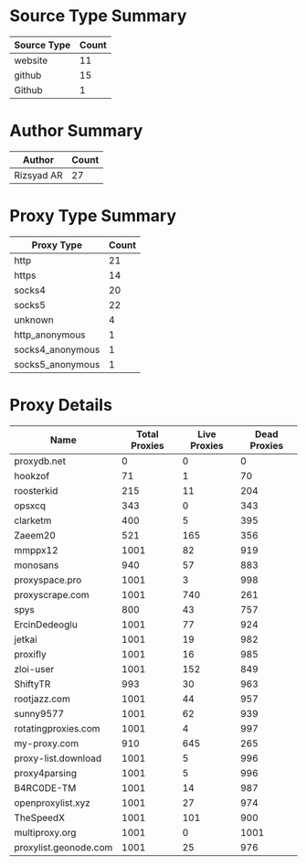 # Source Type Summary

| Source Type | Count |
|-------------|-------|
| website | 11 |
| github | 15 |
| Github | 1 |


# Author Summary

| Author | Count |
|--------|-------|
| Rizsyad AR | 27 |


# Proxy Type Summary

| Proxy Type | Count |
|------------|-------|
| http | 21 |
| https | 14 |
| socks4 | 20 |
| socks5 | 22 |
| unknown | 4 |
| http_anonymous | 1 |
| socks4_anonymous | 1 |
| socks5_anonymous | 1 |


# Proxy Details

| Name | Total Proxies | Live Proxies | Dead Proxies |
|------|---------------|--------------|---------------|
| proxydb.net | 0 | 0 | 0 |
| hookzof | 71 | 1 | 70 |
| roosterkid | 215 | 11 | 204 |
| opsxcq | 343 | 0 | 343 |
| clarketm | 400 | 5 | 395 |
| Zaeem20 | 521 | 165 | 356 |
| mmppx12 | 1001 | 82 | 919 |
| monosans | 940 | 57 | 883 |
| proxyspace.pro | 1001 | 3 | 998 |
| proxyscrape.com | 1001 | 740 | 261 |
| spys | 800 | 43 | 757 |
| ErcinDedeoglu | 1001 | 77 | 924 |
| jetkai | 1001 | 19 | 982 |
| proxifly | 1001 | 16 | 985 |
| zloi-user | 1001 | 152 | 849 |
| ShiftyTR | 993 | 30 | 963 |
| rootjazz.com | 1001 | 44 | 957 |
| sunny9577 | 1001 | 62 | 939 |
| rotatingproxies.com | 1001 | 4 | 997 |
| my-proxy.com | 910 | 645 | 265 |
| proxy-list.download | 1001 | 5 | 996 |
| proxy4parsing | 1001 | 5 | 996 |
| B4RC0DE-TM | 1001 | 14 | 987 |
| openproxylist.xyz | 1001 | 27 | 974 |
| TheSpeedX | 1001 | 101 | 900 |
| multiproxy.org | 1001 | 0 | 1001 |
| proxylist.geonode.com | 1001 | 25 | 976 |

